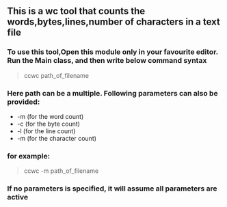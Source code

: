 ## This is a wc tool that counts the words,bytes,lines,number of characters in a text file
### To use this tool,Open this module only in your favourite editor.  Run the Main class, and then write below command syntax
> ccwc path_of_filename

### Here path can be a multiple. Following parameters can also be provided:
* -m (for the word count)
* -c (for the byte count)
* -l (for the line count)
* -m (for the character count)
### for example:
> ccwc -m path_of_filename

### If no parameters is specified, it will assume all parameters are active
